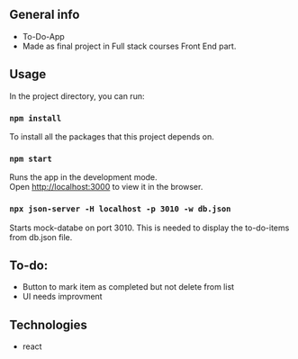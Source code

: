 ## General info
* To-Do-App
* Made as final project in Full stack courses Front End part.

## Usage

In the project directory, you can run:

### `npm install`

To install all the packages that this project depends on.

### `npm start`

Runs the app in the development mode.\
Open [http://localhost:3000](http://localhost:3000) to view it in the browser.

### `npx json-server -H localhost -p 3010 -w db.json`

Starts mock-databe on port 3010.
This is needed to display the to-do-items from db.json file.


## To-do:
* Button to mark item as completed but not delete from list
* UI needs improvment


## Technologies
* react

